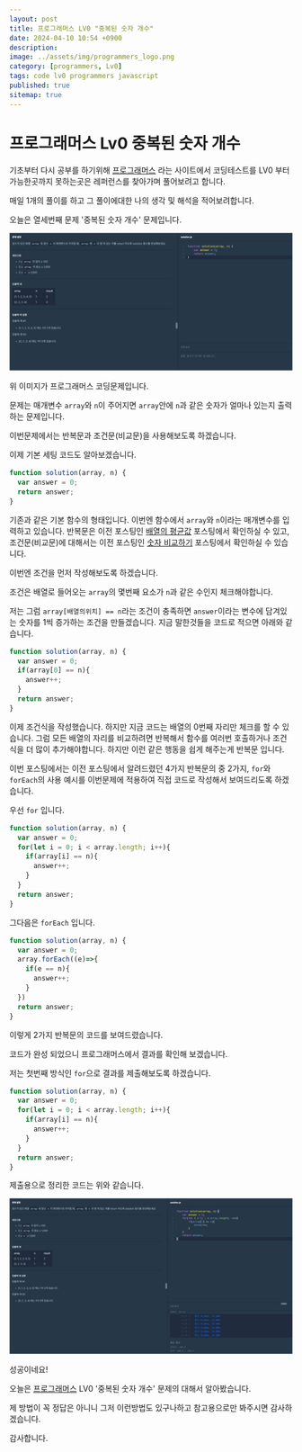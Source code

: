 ```yaml
---
layout: post
title: 프로그래머스 LV0 "중복된 숫자 개수"
date: 2024-04-10 10:54 +0900
description: 
image: ../assets/img/programmers_logo.png
category: [programmers, Lv0]
tags: code lv0 programmers javascript
published: true
sitemap: true
---
```


# 프로그래머스 Lv0 중복된 숫자 개수

  기초부터 다시 공부를 하기위해 [프로그래머스](https://programmers.co.kr/) 라는 사이트에서
  코딩테스트를 LV0 부터 가능한곳까지 못하는곳은 레퍼런스를 찾아가며 풀어보려고 합니다.
  
  매일 1개의 풀이를 하고 그 풀이에대한 나의 생각 및 해석을 적어보려합니다.

  오늘은 열세번째 문제 '중복된 숫자 개수' 문제입니다.

  ![프로그래머스 이미지](/assets/img/중복된숫자개수_01.jpg)

  위 이미지가 프로그래머스 코딩문제입니다.
  
  문제는 매개변수 `array`와 `n`이 주어지면 `array`안에 `n`과 같은 숫자가 얼마나 있는지 출력하는 문제입니다.

  이번문제에서는 반복문과 조건문(비교문)을 사용해보도록 하겠습니다.

  이제 기본 세팅 코드도 알아보겠습니다.
  
```javascript
function solution(array, n) {
  var answer = 0;
  return answer;
}
``` 
기존과 같은 기본 함수의 형태입니다. 이번엔 함수에서 `array`와 `n`이라는 매개변수를 입력하고 있습니다.
반복문은 이전 포스팅인 [배열의 평균값](https://spearboy.github.io/posts/programmers_8/#반복문이란) 포스팅에서 확인하실 수 있고,   
조건문(비교문)에 대해서는 이전 포스팅인 [숫자 비교하기](https://spearboy.github.io/posts/programmers_5/#비교문if문) 포스팅에서 확인하실 수 있습니다.   

이번엔 조건을 먼저 작성해보도록 하겠습니다.

조건은 배열로 들어오는 `array`의 몇번째 요소가 `n`과 같은 수인지 체크해야합니다.

저는 그럼 `array[배열의위치] == n`라는 조건이 충족하면 `answer`이라는 변수에 담겨있는 숫자를 1씩 증가하는 조건을 만들겠습니다. 지금 말한것들을 코드로 적으면 아래와 같습니다.
```javascript
function solution(array, n) {
  var answer = 0;
  if(array[0] == n){
    answer++;
  }
  return answer;
}
``` 
이제 조건식을 작성했습니다. 하지만 지금 코드는 배열의 0번째 자리만 체크를 할 수 있습니다.
그럼 모든 배열의 자리를 비교하려면 반복해서 함수를 여러번 호출하거나 조건식을 더 많이 추가해야합니다. 하지만 이런 같은 행동을 쉽게 해주는게 반복문 입니다.

이번 포스팅에서는 이전 포스팅에서 알려드렸던 4가지 반복문의 중 2가지, `for`와 `forEach`의 사용 예시를 이번문제에 적용하여 직접 코드로 작성해서 보여드리도록 하겠습니다.

우선 `for` 입니다.

```javascript
function solution(array, n) {
  var answer = 0;
  for(let i = 0; i < array.length; i++){
    if(array[i] == n){
      answer++;
    }
  }
  return answer;
}
``` 

그다음은 `forEach` 입니다.
```javascript
function solution(array, n) {
  var answer = 0;
  array.forEach((e)=>{
    if(e == n){
      answer++;
    }
  })
  return answer;
}
``` 
이렇게 2가지 반복문의 코드를 보여드렸습니다.

코드가 완성 되었으니 프로그래머스에서 결과를 확인해 보겠습니다.

저는 첫번째 방식인 `for`으로 결과를 제출해보도록 하겠습니다.

```javascript
function solution(array, n) {
  var answer = 0;
  for(let i = 0; i < array.length; i++){
    if(array[i] == n){
      answer++;
    }
  }
  return answer;
}
``` 
제출용으로 정리한 코드는 위와 같습니다.

![프로그래머스 이미지](/assets/img/중복된숫자개수_02.jpg)

성공이네요!

오늘은 [프로그래머스](https://programmers.co.kr/) LV0 '중복된 숫자 개수' 문제의 대해서 알아봤습니다.

제 방법이 꼭 정답은 아니니 그저 이런방법도 있구나하고 참고용으로만 봐주시면 감사하겠습니다.

감사합니다.